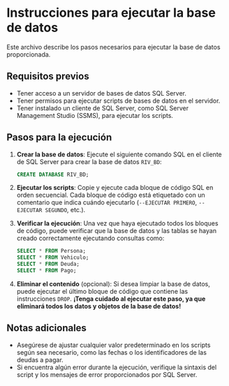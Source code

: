 # Instrucciones para ejecutar la base de datos

Este archivo describe los pasos necesarios para ejecutar la base de datos proporcionada.

## Requisitos previos

- Tener acceso a un servidor de bases de datos SQL Server.
- Tener permisos para ejecutar scripts de bases de datos en el servidor.
- Tener instalado un cliente de SQL Server, como SQL Server Management Studio (SSMS), para ejecutar los scripts.

## Pasos para la ejecución

1. **Crear la base de datos**: 
   Ejecute el siguiente comando SQL en el cliente de SQL Server para crear la base de datos `RIV_BD`:

   ```sql
   CREATE DATABASE RIV_BD;
   ```

2. **Ejecutar los scripts**:
   Copie y ejecute cada bloque de código SQL en orden secuencial. Cada bloque de código está etiquetado con un comentario que indica cuándo ejecutarlo (`--EJECUTAR PRIMERO`, `--EJECUTAR SEGUNDO`, etc.).

3. **Verificar la ejecución**:
   Una vez que haya ejecutado todos los bloques de código, puede verificar que la base de datos y las tablas se hayan creado correctamente ejecutando consultas como:

   ```sql
   SELECT * FROM Persona;
   SELECT * FROM Vehiculo;
   SELECT * FROM Deuda;
   SELECT * FROM Pago;
   ```

4. **Eliminar el contenido** (opcional):
   Si desea limpiar la base de datos, puede ejecutar el último bloque de código que contiene las instrucciones `DROP`. **¡Tenga cuidado al ejecutar este paso, ya que eliminará todos los datos y objetos de la base de datos!**

## Notas adicionales

- Asegúrese de ajustar cualquier valor predeterminado en los scripts según sea necesario, como las fechas o los identificadores de las deudas a pagar.
- Si encuentra algún error durante la ejecución, verifique la sintaxis del script y los mensajes de error proporcionados por SQL Server.
